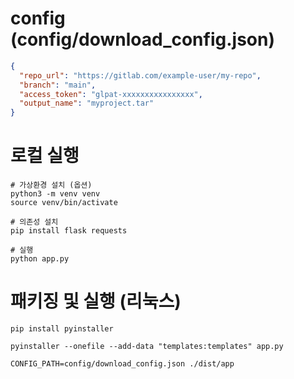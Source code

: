 # config (config/download_config.json)
```json
{
  "repo_url": "https://gitlab.com/example-user/my-repo",
  "branch": "main",
  "access_token": "glpat-xxxxxxxxxxxxxxxx",
  "output_name": "myproject.tar"
}
```

# 로컬 실행
```
# 가상환경 설치 (옵션)
python3 -m venv venv
source venv/bin/activate

# 의존성 설치
pip install flask requests

# 실행
python app.py
```

# 패키징 및 실행 (리눅스)
```
pip install pyinstaller

pyinstaller --onefile --add-data "templates:templates" app.py

CONFIG_PATH=config/download_config.json ./dist/app
```
